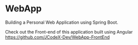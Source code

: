 # WebApp
Building a Personal Web Application using Spring Boot.

Check out the Front-end of this application built using Angular
https://github.com/JCodeX-Dev/WebApp-FrontEnd

